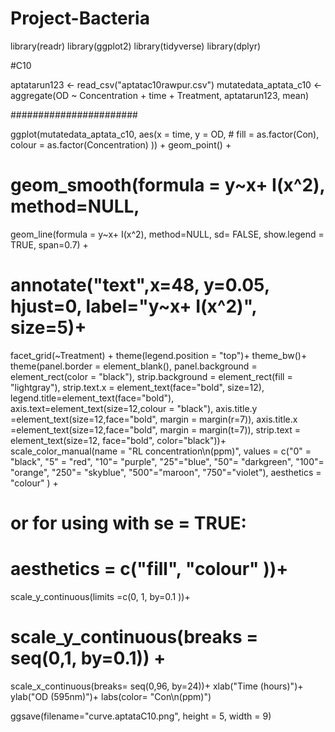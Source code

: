 # Project-Bacteria
library(readr)
library(ggplot2)
library(tidyverse)
library(dplyr)


#C10

aptatarun123 <-  read_csv("aptatac10rawpur.csv")
mutatedata_aptata_c10 <- aggregate(OD ~ Concentration + time + Treatment, aptatarun123, mean)


#######################

ggplot(mutatedata_aptata_c10, 
       aes(x = time, y = OD,
           # fill = as.factor(Con),
           colour = as.factor(Concentration) )) +
  geom_point() +
  # geom_smooth(formula = y~x+ I(x^2), method=NULL,
  geom_line(formula = y~x+ I(x^2), method=NULL,
            sd= FALSE, 
            show.legend = TRUE, span=0.7) +
  # annotate("text",x=48, y=0.05, hjust=0, label="y~x+ I(x^2)", size=5)+
  facet_grid(~Treatment) +
  theme(legend.position = "top")+
  theme_bw()+
  theme(panel.border = element_blank(),
        panel.background = element_rect(color = "black"),
        strip.background = element_rect(fill = "lightgray"),
        strip.text.x = element_text(face="bold", size=12),
        legend.title=element_text(face="bold"),
        axis.text=element_text(size=12,colour = "black"),
        axis.title.y =element_text(size=12,face="bold", margin = margin(r=7)),
        axis.title.x =element_text(size=12,face="bold", margin = margin(t=7)),
        strip.text = element_text(size=12, face="bold", color="black"))+
  scale_color_manual(name = "RL concentration\n(ppm)",
                     values = c("0" = "black", "5" = "red", "10"= "purple",
                                "25"="blue", "50"= "darkgreen", "100"= "orange",
                                "250"= "skyblue", "500"="maroon", "750"="violet"),
                     aesthetics = "colour" ) +
  
  
  #   or for using with se = TRUE:
  #                     aesthetics = c("fill", "colour" ))+
  scale_y_continuous(limits =c(0, 1, by=0.1 ))+
  # scale_y_continuous(breaks = seq(0,1, by=0.1)) +
  scale_x_continuous(breaks= seq(0,96, by=24))+
  xlab("Time (hours)")+
  ylab("OD (595nm)")+
  labs(color= "Con\n(ppm)")

ggsave(filename="curve.aptataC10.png", height = 5, width = 9)

```
